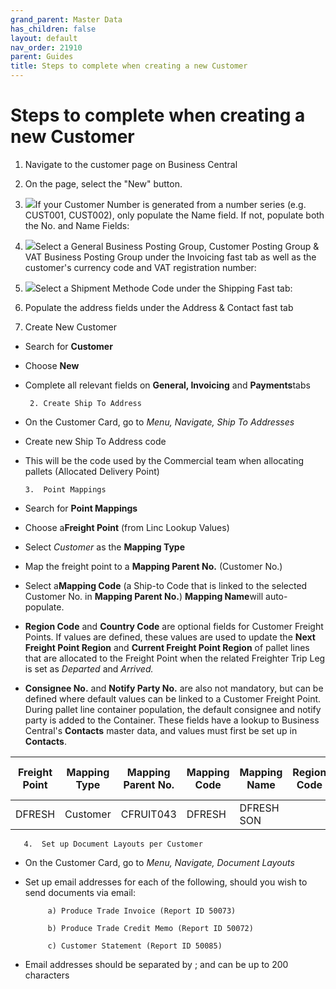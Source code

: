```yaml
---
grand_parent: Master Data
has_children: false
layout: default
nav_order: 21910
parent: Guides
title: Steps to complete when creating a new Customer
---
```


# Steps to complete when creating a new Customer

1. Navigate to the customer page on Business Central
2. On the page, select the "New" button.
3. ![](https://s3.amazonaws.com/cdn.freshdesk.com/data/helpdesk/attachments/production/8131426436/original/heyKmB309mXolBhQIAXOrZBwdhcZF7pK5A.png?1718787251)If your Customer Number is generated from a number series (e.g. CUST001, CUST002), only populate the Name field. If not, populate both the No. and Name Fields:
4. ![](https://s3.amazonaws.com/cdn.freshdesk.com/data/helpdesk/attachments/production/8131426434/original/-yq3wAMfGsfRqix53lajtB9FNUGjgMluTQ.png?1718787251)Select a General Business Posting Group, Customer Posting Group & VAT Business Posting Group under the Invoicing fast tab as well as the customer's currency code and VAT registration number:
5. ![](https://s3.amazonaws.com/cdn.freshdesk.com/data/helpdesk/attachments/production/8131426435/original/X5tnv7VpPoocMpKKxu47Zz_17wqFbf35lw.png?1718787251)Select a Shipment Methode Code under the Shipping Fast tab:
6. Populate the address fields under the Address & Contact fast tab




1. Create New Customer
* Search for **Customer**
* Choose **New**
* Complete all relevant fields on **General, Invoicing** and **Payments**tabs




       2. Create Ship To Address

* On the Customer Card, go to *Menu, Navigate, Ship To Addresses*
* Create new Ship To Address code
* This will be the code used by the Commercial team when allocating pallets (Allocated Delivery Point)

      3.  Point Mappings

* Search for **Point Mappings**
* Choose a**Freight Point** (from Linc Lookup Values)
* Select *Customer* as the **Mapping Type**
* Map the freight point to a **Mapping Parent No.** (Customer No.)
* Select a**Mapping Code** (a Ship-to Code that is linked to the selected Customer No. in **Mapping Parent No.**) **Mapping Name**will auto-populate.
* **Region Code** and **Country Code** are optional fields for Customer Freight Points. If values are defined, these values are used to update the **Next Freight Point Region** and **Current Freight Point Region** of pallet lines that are allocated to the Freight Point when the related Freighter Trip Leg is set as *Departed* and *Arrived.*
* **Consignee No.** and **Notify Party No.** are also not mandatory, but can be defined where default values can be linked to a Customer Freight Point. During pallet line container population, the default consignee and notify party is added to the Container. These fields have a lookup to Business Central's **Contacts** master data, and values must first be set up in **Contacts**.





| **Freight Point** | **Mapping Type** | **Mapping Parent No.** | **Mapping Code** | Mapping Name | Region Code | Country Code | Consignee No. | Notify Party No. |
| --- | --- | --- | --- | --- | --- | --- | --- | --- |
| DFRESH | Customer | CFRUIT043 | DFRESH | DFRESH SON |  |  |  |  |




       4.  Set up Document Layouts per Customer

* On the Customer Card, go to *Menu, Navigate, Document Layouts*
* Set up email addresses for each of the following, should you wish to send documents via email:

           a) Produce Trade Invoice (Report ID 50073)

           b) Produce Trade Credit Memo (Report ID 50072)

           c) Customer Statement (Report ID 50085)

* Email addresses should be separated by ; and can be up to 200 characters